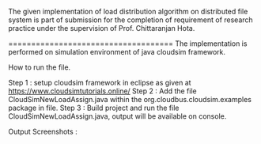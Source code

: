 The given implementation of load distribution algorithm on distributed file system is part of submission for the completion of requirement of research practice under the supervision of Prof. Chittaranjan Hota.

====================================
The implementation is performed on simulation environment of java cloudsim framework.


How to run the file.

Step 1 : setup cloudsim framework in eclipse as given at https://www.cloudsimtutorials.online/
Step 2 : Add the file CloudSimNewLoadAssign.java within the org.cloudbus.cloudsim.examples package in file.
Step 3 : Build project and run the file CloudSimNewLoadAssign.java, output will be available on console.

Output Screenshots : 


